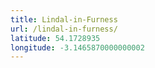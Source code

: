 ```yaml
---
title: Lindal-in-Furness
url: /lindal-in-furness/
latitude: 54.1728935
longitude: -3.1465870000000002
---
```

